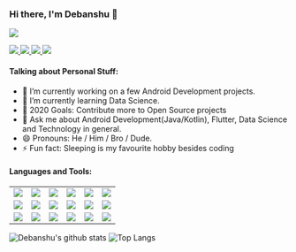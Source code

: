 ### Hi there, I'm Debanshu 👋

![](https://komarev.com/ghpvc/?username=Debanshu777&style=flat-square)

<a href="">
<img src="https://img.shields.io/badge/instagram%20-%23E4405F.svg?&style=for-the-badge&logo=Instagram&logoColor=white"/>
</a>
<a href="">
<img src="https://img.shields.io/badge/linkedin%20-%230077B5.svg?&style=for-the-badge&logo=linkedin&logoColor=white"/>
</a>
<a href="">
<img src="https://img.shields.io/badge/gmail-D14836?&style=for-the-badge&logo=gmail&logoColor=white"/>
</a>
<a href="">
<img src="https://img.shields.io/badge/medium-%2312100E.svg?&style=for-the-badge&logo=medium&logoColor=white"/>
</a>

#### Talking about Personal Stuff:

- 🔭 I’m currently working on a few Android Development projects.
- 🌱 I’m currently learning Data Science.
- 🥅 2020 Goals: Contribute more to Open Source projects
- 💬 Ask me about Android Development(Java/Kotlin), Flutter, Data Science and Technology in general.
- 😄 Pronouns: He / Him / Bro / Dude.
- ⚡ Fun fact: Sleeping is my favourite hobby besides coding

#### Languages and Tools:
<table border="0">
    <tr>
        <td><img src="https://img.shields.io/badge/java-%23ED8B00.svg?&style=for-the-badge&logo=java&logoColor=white"/></td>
        <td><img src="https://img.shields.io/badge/kotlin-%230095D5.svg?&style=for-the-badge&logo=kotlin&logoColor=white"/></td>
        <td><img src="https://img.shields.io/badge/dart-%230175C2.svg?&style=for-the-badge&logo=dart&logoColor=white"/></td>
        <td><img src="https://img.shields.io/badge/Flutter%20-%2302569B.svg?&style=for-the-badge&logo=Flutter&logoColor=white" /></td>
        <td><img src="https://img.shields.io/badge/material%20ui%20-%230081CB.svg?&style=for-the-badge&logo=material-ui&logoColor=white"/></td>
         <td><img src="https://img.shields.io/badge/Jupyter%20-%23F37626.svg?&style=for-the-badge&logo=Jupyter&logoColor=white" /></td>
    </tr>
    <tr>
        <td><img src="https://img.shields.io/badge/python%20-%2314354C.svg?&style=for-the-badge&logo=python&logoColor=white"/></td>
        <td><img src="https://img.shields.io/badge/numpy%20-%23013243.svg?&style=for-the-badge&logo=numpy&logoColor=white" /></td>
        <td><img src="https://img.shields.io/badge/pandas%20-%23150458.svg?&style=for-the-badge&logo=pandas&logoColor=white" /></td>
        <td><img src="https://img.shields.io/badge/go-%2300ADD8.svg?&style=for-the-badge&logo=go&logoColor=white"/></td>
        <td><img src="https://img.shields.io/badge/git%20-%23F05033.svg?&style=for-the-badge&logo=git&logoColor=white"/></td>
        <td><img src="https://img.shields.io/badge/github%20-%23121011.svg?&style=for-the-badge&logo=github&logoColor=white"/></td>
    </tr>
    <tr>
        <td><img src="https://img.shields.io/badge/sqlite-%2307405e.svg?&style=for-the-badge&logo=sqlite&logoColor=white"/></td>
        <td><img src="https://img.shields.io/badge/firebase%20-%23039BE5.svg?&style=for-the-badge&logo=firebase"/></td>
        <td><img src="https://img.shields.io/badge/markdown-%23000000.svg?&style=for-the-badge&logo=markdown&logoColor=white"/></td>
        <td><img src="https://img.shields.io/badge/c%20-%2300599C.svg?&style=for-the-badge&logo=c&logoColor=white"/></td?>
        <td><img src="https://img.shields.io/badge/c++%20-%2300599C.svg?&style=for-the-badge&logo=c%2B%2B&ogoColor=white"/></td>
        <td><img src="https://img.shields.io/badge/html5%20-%23E34F26.svg?&style=for-the-badge&logo=html5&logoColor=white"/></td>
    </tr> 
</table>

![Debanshu's github stats](https://github-readme-stats.vercel.app/api?username=Debanshu777&count_private=true)
![Top Langs](https://github-readme-stats.vercel.app/api/top-langs/?username=Debanshu777)


